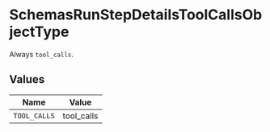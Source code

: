 # SchemasRunStepDetailsToolCallsObjectType

Always `tool_calls`.


## Values

| Name         | Value        |
| ------------ | ------------ |
| `TOOL_CALLS` | tool_calls   |